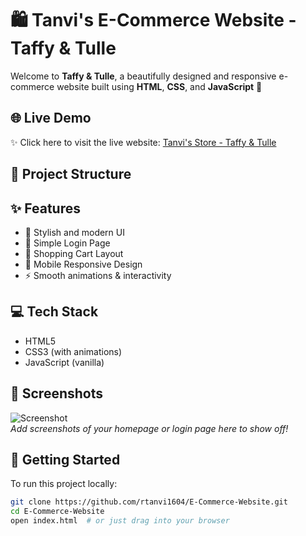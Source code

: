 # 🛍️ Tanvi's E-Commerce Website -Taffy & Tulle

Welcome to **Taffy & Tulle**, a beautifully designed and responsive e-commerce website built using **HTML**, **CSS**, and **JavaScript** 💖

## 🌐 Live Demo
✨ Click here to visit the live website: [Tanvi's Store - Taffy & Tulle](https://rtanvi1604.github.io/E-Commerce-Website/)  

## 📁 Project Structure


## ✨ Features
- 💖 Stylish and modern UI
- 🔐 Simple Login Page
- 🛒 Shopping Cart Layout
- 📱 Mobile Responsive Design
- ⚡ Smooth animations & interactivity

## 💻 Tech Stack
- HTML5
- CSS3 (with animations)
- JavaScript (vanilla)

## 📸 Screenshots
![Screenshot](https://github.com/user-attachments/assets/1665cbac-b10a-41e5-9f81-b42b728f4811)  
_Add screenshots of your homepage or login page here to show off!_

## 🚀 Getting Started
To run this project locally:

```bash
git clone https://github.com/rtanvi1604/E-Commerce-Website.git
cd E-Commerce-Website
open index.html  # or just drag into your browser



